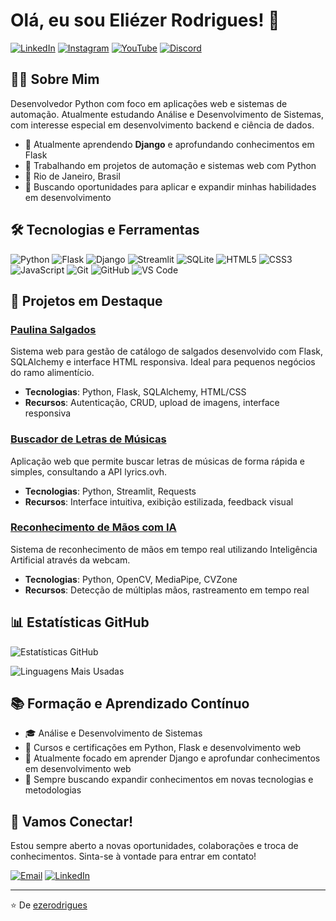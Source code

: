 # Olá, eu sou Eliézer Rodrigues! 👋

[![LinkedIn](https://img.shields.io/badge/LinkedIn-0077B5?style=for-the-badge&logo=linkedin&logoColor=white)](https://www.linkedin.com/in/ezerodrigues)
[![Instagram](https://img.shields.io/badge/Instagram-E4405F?style=for-the-badge&logo=instagram&logoColor=white)](https://www.instagram.com/ezerodrigues)
[![YouTube](https://img.shields.io/badge/YouTube-FF0000?style=for-the-badge&logo=youtube&logoColor=white)](https://www.youtube.com/ezerodrigues)
[![Discord](https://img.shields.io/badge/Discord-7289DA?style=for-the-badge&logo=discord&logoColor=white)](https://discord.com/users/ezerodrigues)

## 👨‍💻 Sobre Mim

Desenvolvedor Python com foco em aplicações web e sistemas de automação. Atualmente estudando Análise e Desenvolvimento de Sistemas, com interesse especial em desenvolvimento backend e ciência de dados.

- 🌱 Atualmente aprendendo **Django** e aprofundando conhecimentos em Flask
- 🔭 Trabalhando em projetos de automação e sistemas web com Python
- 📍 Rio de Janeiro, Brasil
- 💼 Buscando oportunidades para aplicar e expandir minhas habilidades em desenvolvimento

## 🛠️ Tecnologias e Ferramentas

![Python](https://img.shields.io/badge/Python-3776AB?style=for-the-badge&logo=python&logoColor=white)
![Flask](https://img.shields.io/badge/Flask-000000?style=for-the-badge&logo=flask&logoColor=white)
![Django](https://img.shields.io/badge/Django-092E20?style=for-the-badge&logo=django&logoColor=white)
![Streamlit](https://img.shields.io/badge/Streamlit-FF4B4B?style=for-the-badge&logo=streamlit&logoColor=white)
![SQLite](https://img.shields.io/badge/SQLite-07405E?style=for-the-badge&logo=sqlite&logoColor=white)
![HTML5](https://img.shields.io/badge/HTML5-E34F26?style=for-the-badge&logo=html5&logoColor=white)
![CSS3](https://img.shields.io/badge/CSS3-1572B6?style=for-the-badge&logo=css3&logoColor=white)
![JavaScript](https://img.shields.io/badge/JavaScript-F7DF1E?style=for-the-badge&logo=javascript&logoColor=black)
![Git](https://img.shields.io/badge/Git-F05032?style=for-the-badge&logo=git&logoColor=white)
![GitHub](https://img.shields.io/badge/GitHub-100000?style=for-the-badge&logo=github&logoColor=white)
![VS Code](https://img.shields.io/badge/VS_Code-0078D4?style=for-the-badge&logo=visual%20studio%20code&logoColor=white)

## 🚀 Projetos em Destaque

### [Paulina Salgados](https://github.com/ezerodrigues/paulina-salgados)
Sistema web para gestão de catálogo de salgados desenvolvido com Flask, SQLAlchemy e interface HTML responsiva. Ideal para pequenos negócios do ramo alimentício.
- **Tecnologias**: Python, Flask, SQLAlchemy, HTML/CSS
- **Recursos**: Autenticação, CRUD, upload de imagens, interface responsiva

### [Buscador de Letras de Músicas](https://github.com/ezerodrigues/projeto-letra-musica)
Aplicação web que permite buscar letras de músicas de forma rápida e simples, consultando a API lyrics.ovh.
- **Tecnologias**: Python, Streamlit, Requests
- **Recursos**: Interface intuitiva, exibição estilizada, feedback visual

### [Reconhecimento de Mãos com IA](https://github.com/ezerodrigues/projeto_ia)
Sistema de reconhecimento de mãos em tempo real utilizando Inteligência Artificial através da webcam.
- **Tecnologias**: Python, OpenCV, MediaPipe, CVZone
- **Recursos**: Detecção de múltiplas mãos, rastreamento em tempo real

## 📊 Estatísticas GitHub

![Estatísticas GitHub](https://github-readme-stats.vercel.app/api?username=ezerodrigues&show_icons=true&theme=radical)

![Linguagens Mais Usadas](https://github-readme-stats.vercel.app/api/top-langs/?username=ezerodrigues&layout=compact&theme=radical)

## 📚 Formação e Aprendizado Contínuo

- 🎓 Análise e Desenvolvimento de Sistemas
- 📘 Cursos e certificações em Python, Flask e desenvolvimento web
- 🌱 Atualmente focado em aprender Django e aprofundar conhecimentos em desenvolvimento web
- 📖 Sempre buscando expandir conhecimentos em novas tecnologias e metodologias

## 🤝 Vamos Conectar!

Estou sempre aberto a novas oportunidades, colaborações e troca de conhecimentos. Sinta-se à vontade para entrar em contato!

[![Email](https://img.shields.io/badge/Email-D14836?style=for-the-badge&logo=gmail&logoColor=white)](mailto:ezerodrigues.dev@gmail.com)
[![LinkedIn](https://img.shields.io/badge/LinkedIn-0077B5?style=for-the-badge&logo=linkedin&logoColor=white)](https://www.linkedin.com/in/ezerodrigues)

---

⭐️ De [ezerodrigues](https://github.com/ezerodrigues)
